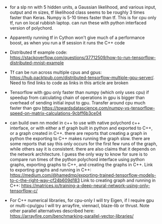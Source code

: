 - for a slp nn with 5 hidden units, a Gaussian likelihood, and various input, output and m sizes, tf likelihood class seems to be roughly 3 times faster than Keras. Numpy is 5-10 times faster than tf. This is for cpu only tf, run on local rubbish laptop. can run these with python interfaced version of polychord.

- Apparently running tf in Cython won't give much of a performance boost, as when you run a tf session it runs the C++ code

- Distributed tf example code:
https://stackoverflow.com/questions/37712509/how-to-run-tensorflow-distributed-mnist-example

- Tf can be run across multiple cpus and gpus: https://hub.packtpub.com/distributed-tensorflow-multiple-gpu-server/. Need to find links to code as links in this article are broken

- Tensorflow with gpu only faster than numpy (which only uses cpu) if speedup from calculating chain of operations in gpu is bigger than overhead of sending initial input to gpu. Transfer around cpu much faster than gpu
https://towardsdatascience.com/numpy-vs-tensorflow-speed-on-matrix-calculations-9cbff6b3ce04

- can build own nn model in c++ to use with native polychord c++ interface, or with either a tf graph built in python and exported to C++, or a graph created in C++. there are reports that creating a graph in python the exporting to C++ makes running the graph slow. there are some reports that say this only occurs for the first few runs of the graph, while others say it is consistent. there are also claims that it depends on the network architecture. I guess the only way to know for sure is to compare run times of the python polychord interface using python graphs, exporting graphs to C++, and creating the graphs in C++.
Link to exporting graphs and running in C++:
https://medium.com/@hamedmp/exporting-trained-tensorflow-models-to-c-the-right-way-cf24b609d183
Link to creating graph and running in C++:
https://matrices.io/training-a-deep-neural-network-using-only-tensorflow-c/

- For C++ numerical libraries, for cpu-only I will try Eigen, if I require gpu or multi-cpu/gpu I will try arrayfire, viennacl, blaze-lib or thrust. 
Note other parallel alternatives described here:
https://arrayfire.com/benchmarking-parallel-vector-libraries/
